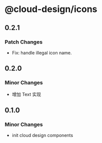 # @cloud-design/icons

## 0.2.1

### Patch Changes

- Fix: handle illegal icon name.

## 0.2.0

### Minor Changes

- 增加 Text 实现

## 0.1.0

### Minor Changes

- init cloud design components
